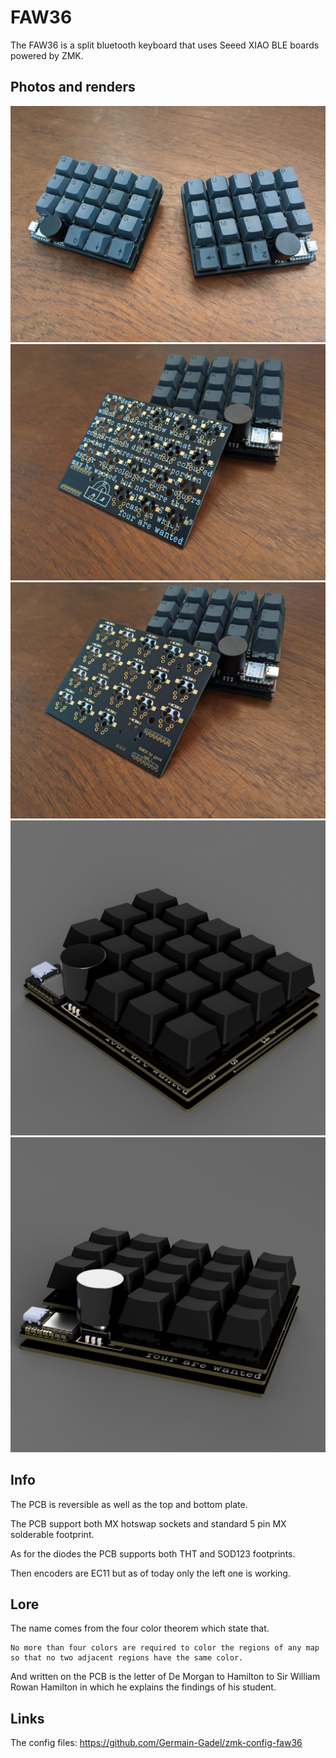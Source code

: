 # FAW36

The FAW36 is a split bluetooth keyboard that uses Seeed XIAO BLE boards powered by ZMK.

## Photos and renders
![pic 1](photos/pic1.jpg)
![pic 2](photos/pic2.jpg)
![pic 3](photos/pic3.jpg)
![render 4](photos/render1.png)
![render 5](photos/render2.png)
## Info

The PCB is reversible as well as the top and bottom plate.

The PCB support both MX hotswap sockets and standard 5 pin MX solderable footprint.

As for the diodes the PCB supports both THT and SOD123 footprints.

Then encoders are EC11 but as of today only the left one is working.
## Lore

The name comes from the four color theorem which state that.
```
No more than four colors are required to color the regions of any map so that no two adjacent regions have the same color.
```
And written on the PCB is the letter of De Morgan to Hamilton to Sir William Rowan Hamilton in which he explains the findings of his student.
## Links

The config files: https://github.com/Germain-Gadel/zmk-config-faw36